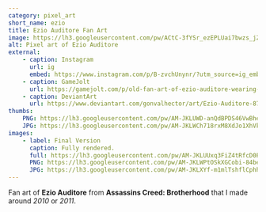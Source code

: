 ```yaml
---
category: pixel_art
short_name: ezio
title: Ezio Auditore Fan Art
image: https://lh3.googleusercontent.com/pw/ACtC-3fYSr_ezEPLUai7bwzs_jZctjzpcVfNvCtrvefZ_tGkGYn5Z9csIXiDSKyzaUU9djy-jceEeCRlgHpBw-WhhMPW680tNSm9D4qMzfsdyKjZ3zyItv7r9ID7vgTnmgtxmVkH61X13CPaE8flrMzkwGix=w1200-h630-no?authuser=0
alt: Pixel art of Ezio Auditore
external:
    - caption: Instagram
      url: ig
      embed: https://www.instagram.com/p/B-zvchUnynr/?utm_source=ig_embed&amp;utm_campaign=loading
    - caption: GameJolt
      url: https://gamejolt.com/p/old-fan-art-of-ezio-auditore-wearing-his-assassin-s-creed-brotherh-hadqkvfs
    - caption: DeviantArt
      url: https://www.deviantart.com/gonvalhector/art/Ezio-Auditore-871170210
thumbs:
    PNG: https://lh3.googleusercontent.com/pw/AM-JKLUWD-anQdBPDS46VwBhe79Fky64leFegqx2zyV2hC_ZnyoCI3cTRMA-uYRZWmPMro2OXcdPuFClcfeirMGz-DOGaZ3dyW9jHAgwE0LFwFo1fjq9rjrVCsjabslzo_eXNl9EqWiUEHyzPP2qUuy2MdVR
    JPG: https://lh3.googleusercontent.com/pw/AM-JKLWCh718rxM8XdJo1XhVkOyX2iaUyGv8sOGUj_XQw6N2FUATgFNn0GkLx9TlFRThgyxUxL6PWS7UzPrsra2vttX8Vzn3LPtS4kBEz8Rem9B3R5R82MFexvNQBRJ1qtG4tMMCmgJzJBjGClTEExotjuLP
images:
    - label: Final Version
      caption: Fully rendered.
      full: https://lh3.googleusercontent.com/pw/AM-JKLUUxq3FiZ4tRfcD0PTiTv_PhhqOHRgV6BCjk2cGb1mB_7ZK9SD5gMDfifclaMV6KqNCx5TjGTxmCXopXZ46eWqJ5w3sT0p81Tw3zqfWFJgSa7PaLtlzl9EGb3S2PgsjJQJZR0jL5UiVn0bT_ztiVBII=s1080
      PNG: https://lh3.googleusercontent.com/pw/AM-JKLWPtOSkXGCobi-84belbuymnJAmMfuW70AyjpRO8bTzeVfXfVFfDT2VITOFEsCPEyaodle2QsJyPATJgXGrlivVtFKqibNzRS-XUBb-PAKxQD_x4SG5zDZ2A30TzryVgqG0rFIvUNnXFCVJm-SIFgRe
      JPG: https://lh3.googleusercontent.com/pw/AM-JKLXYf-m1mlTshflCphhIXfk2NppG_KbBDXyvtLPTbkJyQBayIXpm6Lrq2a2B3rMD8noTbRbeE1yjzR3kQJ6L3cJEC0HtxhLSg7P3Q2mqDBmfuM7oyWHS_KCWSnZlRcLuGJgSlyVSSvfx-gILE8yOC8AL
---
```


Fan art of **Ezio Auditore** from **Assassins Creed: Brotherhood** that I made around *2010* or *2011*.
